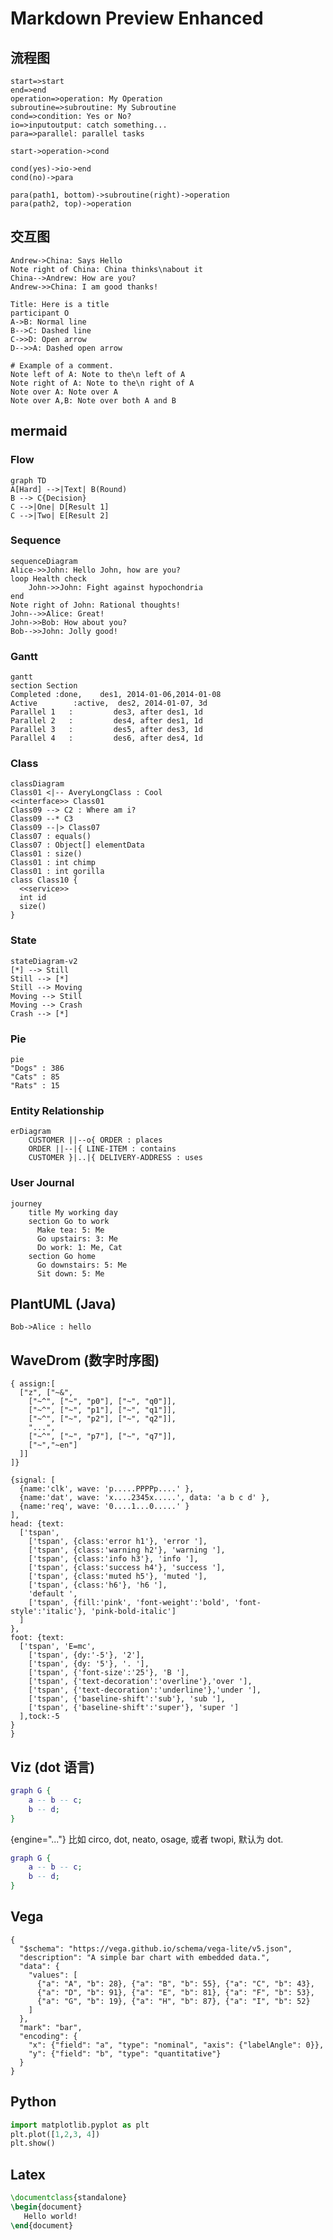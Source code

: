 # Markdown Preview Enhanced

## 流程图

``` flow
start=>start
end=>end
operation=>operation: My Operation
subroutine=>subroutine: My Subroutine
cond=>condition: Yes or No?
io=>inputoutput: catch something...
para=>parallel: parallel tasks

start->operation->cond

cond(yes)->io->end
cond(no)->para

para(path1, bottom)->subroutine(right)->operation
para(path2, top)->operation
```


## 交互图

``` sequence {theme="hand"}
Andrew->China: Says Hello
Note right of China: China thinks\nabout it
China-->Andrew: How are you?
Andrew->>China: I am good thanks!
```

``` sequence {theme="simple"}
Title: Here is a title
participant O
A->B: Normal line
B-->C: Dashed line
C->>D: Open arrow
D-->>A: Dashed open arrow
```

``` sequence {theme="hand"}
# Example of a comment.
Note left of A: Note to the\n left of A
Note right of A: Note to the\n right of A
Note over A: Note over A
Note over A,B: Note over both A and B
```


## mermaid

### Flow

``` mermaid
graph TD
A[Hard] -->|Text| B(Round)
B --> C{Decision}
C -->|One| D[Result 1]
C -->|Two| E[Result 2]
```

### Sequence

``` mermaid
sequenceDiagram
Alice->>John: Hello John, how are you?
loop Health check
    John->>John: Fight against hypochondria
end
Note right of John: Rational thoughts!
John-->>Alice: Great!
John->>Bob: How about you?
Bob-->>John: Jolly good!
```

### Gantt

``` mermaid
gantt
section Section
Completed :done,    des1, 2014-01-06,2014-01-08
Active        :active,  des2, 2014-01-07, 3d
Parallel 1   :         des3, after des1, 1d
Parallel 2   :         des4, after des1, 1d
Parallel 3   :         des5, after des3, 1d
Parallel 4   :         des6, after des4, 1d
```

### Class

``` mermaid
classDiagram
Class01 <|-- AveryLongClass : Cool
<<interface>> Class01
Class09 --> C2 : Where am i?
Class09 --* C3
Class09 --|> Class07
Class07 : equals()
Class07 : Object[] elementData
Class01 : size()
Class01 : int chimp
Class01 : int gorilla
class Class10 {
  <<service>>
  int id
  size()
}
```

### State

``` mermaid
stateDiagram-v2
[*] --> Still
Still --> [*]
Still --> Moving
Moving --> Still
Moving --> Crash
Crash --> [*]
```

### Pie

``` mermaid
pie
"Dogs" : 386
"Cats" : 85
"Rats" : 15
```

### Entity Relationship

``` mermaid
erDiagram
    CUSTOMER ||--o{ ORDER : places
    ORDER ||--|{ LINE-ITEM : contains
    CUSTOMER }|..|{ DELIVERY-ADDRESS : uses
```

### User Journal

``` mermaid
journey
    title My working day
    section Go to work
      Make tea: 5: Me
      Go upstairs: 3: Me
      Do work: 1: Me, Cat
    section Go home
      Go downstairs: 5: Me
      Sit down: 5: Me
```


## PlantUML (Java)

``` puml
Bob->Alice : hello
```

## WaveDrom (数字时序图)

``` wavedrom
{ assign:[
  ["z", ["~&",
    ["~^", ["~", "p0"], ["~", "q0"]],
    ["~^", ["~", "p1"], ["~", "q1"]],
    ["~^", ["~", "p2"], ["~", "q2"]],
    "...",
    ["~^", ["~", "p7"], ["~", "q7"]],
    ["~","~en"]
  ]]
]}
```

``` wavedrom
{signal: [
  {name:'clk', wave: 'p.....PPPPp....' },
  {name:'dat', wave: 'x....2345x.....', data: 'a b c d' },
  {name:'req', wave: '0....1...0.....' }
],
head: {text:
  ['tspan',
    ['tspan', {class:'error h1'}, 'error '],
    ['tspan', {class:'warning h2'}, 'warning '],
    ['tspan', {class:'info h3'}, 'info '],
    ['tspan', {class:'success h4'}, 'success '],
    ['tspan', {class:'muted h5'}, 'muted '],
    ['tspan', {class:'h6'}, 'h6 '],
    'default ',
    ['tspan', {fill:'pink', 'font-weight':'bold', 'font-style':'italic'}, 'pink-bold-italic']
  ]
},
foot: {text:
  ['tspan', 'E=mc',
    ['tspan', {dy:'-5'}, '2'],
    ['tspan', {dy: '5'}, '. '],
    ['tspan', {'font-size':'25'}, 'B '],
    ['tspan', {'text-decoration':'overline'},'over '],
    ['tspan', {'text-decoration':'underline'},'under '],
    ['tspan', {'baseline-shift':'sub'}, 'sub '],
    ['tspan', {'baseline-shift':'super'}, 'super ']
  ],tock:-5
}
}
```


## Viz (dot 语言)

``` dot
graph G {
    a -- b -- c;
    b -- d;
}
```

{engine="..."} 比如 circo, dot, neato, osage, 或者 twopi, 默认为 dot.

``` dot {engine=osage}
graph G {
    a -- b -- c;
    b -- d;
}
```


## Vega

```vega-lite
{
  "$schema": "https://vega.github.io/schema/vega-lite/v5.json",
  "description": "A simple bar chart with embedded data.",
  "data": {
    "values": [
      {"a": "A", "b": 28}, {"a": "B", "b": 55}, {"a": "C", "b": 43},
      {"a": "D", "b": 91}, {"a": "E", "b": 81}, {"a": "F", "b": 53},
      {"a": "G", "b": 19}, {"a": "H", "b": 87}, {"a": "I", "b": 52}
    ]
  },
  "mark": "bar",
  "encoding": {
    "x": {"field": "a", "type": "nominal", "axis": {"labelAngle": 0}},
    "y": {"field": "b", "type": "quantitative"}
  }
}

```


## Python

``` python {cmd matplotlib}
import matplotlib.pyplot as plt
plt.plot([1,2,3, 4])
plt.show()
```


## Latex

``` latex {cmd hide}
\documentclass{standalone}
\begin{document}
   Hello world!
\end{document}
```


<!-- ## Plotly

@import "https://cdn.plot.ly/plotly-latest.min.js"

``` javascript {cmd element="<div id='tester'></div>"}
var TESTER = document.getElementById('tester');
Plotly.plot(TESTER, [{
    x: [1, 2, 3, 4],
    y: [1, 2, 3, 4]
}, {
    margin: {t: 0}
}])
``` -->


